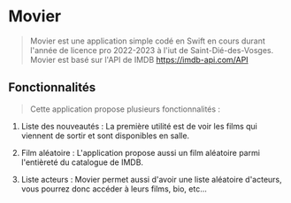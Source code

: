 # Movier
> Movier est une application simple codé en Swift en cours durant l'année de licence pro 2022-2023 à l'iut de Saint-Dié-des-Vosges.
Movier est basé sur l'API de IMDB <https://imdb-api.com/API>

## Fonctionnalités
> Cette application propose plusieurs fonctionnalités :

1. Liste des nouveautés :
  La première utilité est de voir les films qui viennent de sortir et sont disponibles en salle.

2. Film aléatoire :
  L'application propose aussi un film aléatoire parmi l'entièreté du catalogue de IMDB.

3. Liste acteurs :
  Movier permet aussi d'avoir une liste aléatoire d'acteurs, vous pourrez donc accéder à leurs films, bio, etc...
